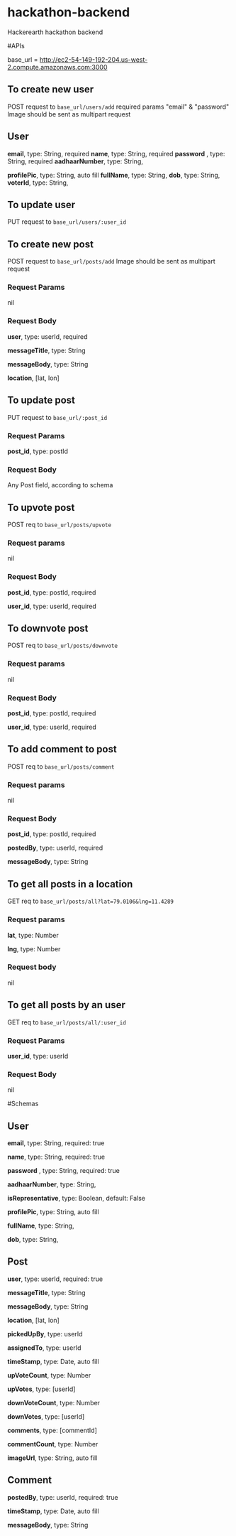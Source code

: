 # hackathon-backend
Hackerearth hackathon backend

#APIs

base_url = http://ec2-54-149-192-204.us-west-2.compute.amazonaws.com:3000

## To create new user
POST request to `base_url/users/add` 
required params "email" & "password"
Image should be sent as multipart request

## User

**email**,          type: String, required
**name**,           type: String, required
**password** ,      type: String, required
**aadhaarNumber**,  type: String, 

**profilePic**,     type: String, auto fill
**fullName**,       type: String,
**dob**,            type: String,
**voterId**,        type: String,

## To update user
PUT request to `base_url/users/:user_id`

## To create new post
POST request to `base_url/posts/add`
Image should be sent as multipart request

### Request Params

nil

### Request Body

**user**,           type: userId, required

**messageTitle**,   type: String

**messageBody**,    type: String

**location**,       [lat, lon]

## To update post
PUT request to `base_url/:post_id`

### Request Params

**post_id**,        type: postId

### Request Body

Any Post field, according to schema

## To upvote post
POST req to `base_url/posts/upvote`

### Request params

nil

### Request Body

**post_id**,        type: postId, required

**user_id**,        type: userId, required

## To downvote post
POST req to `base_url/posts/downvote`

### Request params

nil

### Request Body

**post_id**,        type: postId, required

**user_id**,        type: userId, required

## To add comment to post
POST req to `base_url/posts/comment`

### Request params
nil

### Request Body

**post_id**,        type: postId, required

**postedBy**,       type: userId, required

**messageBody**,    type: String 

## To get all posts in a location
GET req to `base_url/posts/all?lat=79.0106&lng=11.4289`

### Request params

**lat**,            type: Number

**lng**,            type: Number

### Request body

nil

## To get all posts by an user
GET req to `base_url/posts/all/:user_id`

### Request Params

**user_id**,        type: userId

### Request Body

nil

#Schemas

## User
**email**,          type: String, required: true

**name**,           type: String, required: true

**password** ,      type: String, required: true

**aadhaarNumber**,  type: String,

**isRepresentative**, type: Boolean, default: False

**profilePic**,     type: String, auto fill

**fullName**,       type: String,

**dob**,            type: String,



## Post
**user**,           type: userId, required: true

**messageTitle**,   type: String

**messageBody**,    type: String

**location**,       [lat, lon]

**pickedUpBy**,     type: userId

**assignedTo**,     type: userId

**timeStamp**,      type: Date,   auto fill

**upVoteCount**,    type: Number

**upVotes**,        type: [userId]

**downVoteCount**,  type: Number

**downVotes**,      type: [userId]

**comments**,       type: [commentId]

**commentCount**,   type: Number

**imageUrl**,       type: String, auto fill


## Comment

**postedBy**,           type: userId, required: true

**timeStamp**,      type: Date, auto fill

**messageBody**,     type: String

